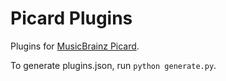 # Picard Plugins

Plugins for [MusicBrainz Picard](http://picard.mbsandbox.org/).

To generate plugins.json, run `python generate.py`.
